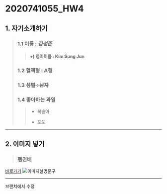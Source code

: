 # 2020741055_HW4
## 1. 자기소개하기  
> ### 1.1 이름 : _김성준_
>> #### +) 영어이름 : Kim Sung Jun
> ### 1.2 혈액형 : A형
> ### 1.3 ~~성별 : 남자~~
> ### 1.4 좋아하는 과일
>> * 복숭아
>> - 포도
   
***
## 2. 이미지 넣기
> ### 펭귄배
[바로가기](https://post-phinf.pstatic.net/MjAyMTA4MDZfMTY3/MDAxNjI4MjI2MTYxMjE0.Q9yZYiFh0PmYV-OVOg6P1JfTeNL-C8ibAJWk1Xkf_kcg.5Wmfee68aFssPAfxSCl0vXAhdZzav3KibawS7Jt226gg.JPEG/shutterstock_1315058102.jpg?type=w1200)
![이미지설명문구](https://post-phinf.pstatic.net/MjAyMTA4MDZfMTY3/MDAxNjI4MjI2MTYxMjE0.Q9yZYiFh0PmYV-OVOg6P1JfTeNL-C8ibAJWk1Xkf_kcg.5Wmfee68aFssPAfxSCl0vXAhdZzav3KibawS7Jt226gg.JPEG/shutterstock_1315058102.jpg?type=w1200)

---

브랜치에서 수정